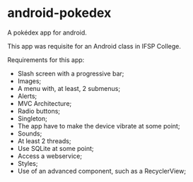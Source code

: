 # android-pokedex
A pokédex app for android.

This app was requisite for an Android class in IFSP College.

Requirements for this app:
- Slash screen with a progressive bar;
- Images;
- A menu with, at least, 2 submenus;
- Alerts;
- MVC Architecture;
- Radio buttons;
- Singleton;
- The app have to make the device vibrate at some point;
- Sounds;
- At least 2 threads;
- Use SQLite at some point;
- Access a webservice;
- Styles;
- Use of an advanced component, such as a RecyclerView;